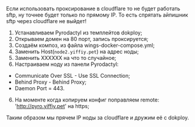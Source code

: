 Если использовать проксирование в cloudflare то не будет работать sftp, ну точнее будет только по прямому IP.
То есть спрятать айпишник sftp через cloudflare не выйдет!

1. Устанавливаем Pyrodactyl из темплейтов dokploy;
2. Открываем домен на 80 порт, запись проксируется;
3. Создаём композ, из файла wings-docker-compose.yml;
4. Заменить Host(`node2.yiffiy.pet`) на адрес ноды;
4. Заменить XXXXXX на что то случайное;
5. Настраиваем ноду из панели Pyrodactyl:
- Communicate Over SSL - Use SSL Connection;
- Behind Proxy - Behind Proxy;
- Daemon Port = 443.
6. На моменте когда копируем конфиг поправляем remote: 'http://pyro.yiffiy.pet' на https;

Таким образом мы прячем IP ноды за cloudflare и дружим её с dokploy.